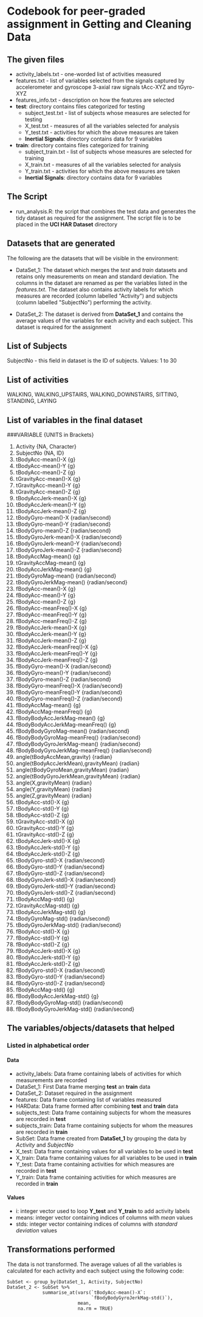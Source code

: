 # Codebook for peer-graded assignment in **Getting and Cleaning Data**


## The given files
- activity_labels.txt - one-worded list of activities measured
- features.txt - list of variables selected from the signals captured by accelerometer and gyroscope 3-axial raw signals tAcc-XYZ and tGyro-XYZ
- features_info.txt - description on how the features are selected
- **test**: directory contains files categorized for testing
  - subject_test.txt - list of subjects whose measures are selected for testing 
  - X_test.txt - measures of all the variables selected for analysis
  - Y_test.txt - activities for which the above measures are taken
  - **Inertial Signals**: directory contains data for 9 variables
- **train**: directory contains files categorized for training
  - subject_train.txt - list of subjects whose measures are selected for training 
  - X_train.txt - measures of all the variables selected for analysis
  - Y_train.txt - activities for which the above measures are taken
  - **Inertial Signals**: directory contains data for 9 variables


## The Script
- run_analysis.R: the script that combines the test data and generates the tidy dataset as required for the assignment. The script file is to be placed in the **UCI HAR Dataset** directory


## Datasets that are generated
The following are the datasets that will be visible in the environment:

- DataSet_1: The dataset which merges the *test* and *train* datasets and retains only measurements on mean and standard deviation. The columns in the dataset are renamed as per the variables listed in the *features.txt*. The dataset also contains activity labels for which measures are recorded (column labelled "Activity") and subjects (column labelled "SubjectNo") performing the activity.

- DataSet_2: The dataset is derived from **DataSet_1** and contains the average values of the variables for each acivity and each subject. This dataset is required for the assignment

## List of Subjects 
SubjectNo - this field in dataset is the ID of subjects. Values: 1 to 30

## List of activities 
WALKING, WALKING_UPSTAIRS, WALKING_DOWNSTAIRS, SITTING, STANDING, LAYING

## List of variables in the final dataset

###VARIABLE {UNITS in Brackets}
1. Activity {NA, Character}        
2. SubjectNo {NA, ID}
3. tBodyAcc-mean()-X {g}
4. tBodyAcc-mean()-Y {g}
5. tBodyAcc-mean()-Z {g}                   
6. tGravityAcc-mean()-X {g}                
7. tGravityAcc-mean()-Y {g}                
8. tGravityAcc-mean()-Z {g}
9. tBodyAccJerk-mean()-X {g}
10. tBodyAccJerk-mean()-Y {g}              
11. tBodyAccJerk-mean()-Z {g}
12. tBodyGyro-mean()-X {radian/second}                 
13. tBodyGyro-mean()-Y {radian/second}                  
14. tBodyGyro-mean()-Z {radian/second}                 
15. tBodyGyroJerk-mean()-X {radian/second}
16. tBodyGyroJerk-mean()-Y {radian/second}             
17. tBodyGyroJerk-mean()-Z {radian/second}              
18. tBodyAccMag-mean() {g}                 
19. tGravityAccMag-mean() {g}
20. tBodyAccJerkMag-mean() {g}             
21. tBodyGyroMag-mean() {radian/second}
22. tBodyGyroJerkMag-mean() {radian/second}
23. fBodyAcc-mean()-X {g}
24. fBodyAcc-mean()-Y {g}                  
25. fBodyAcc-mean()-Z {g}
26. fBodyAcc-meanFreq()-X {g}               
27. fBodyAcc-meanFreq()-Y {g}
28. fBodyAcc-meanFreq()-Z {g}              
29. fBodyAccJerk-mean()-X {g}               
30. fBodyAccJerk-mean()-Y {g}              
31. fBodyAccJerk-mean()-Z {g}
32. fBodyAccJerk-meanFreq()-X {g}          
33. fBodyAccJerk-meanFreq()-Y {g}
34. fBodyAccJerk-meanFreq()-Z {g}          
35. fBodyGyro-mean()-X {radian/second}
36. fBodyGyro-mean()-Y {radian/second}                 
37. fBodyGyro-mean()-Z {radian/second}
38. fBodyGyro-meanFreq()-X {radian/second}              
39. fBodyGyro-meanFreq()-Y {radian/second}
40. fBodyGyro-meanFreq()-Z {radian/second}             
41. fBodyAccMag-mean() {g}
42. fBodyAccMag-meanFreq() {g}              
43. fBodyBodyAccJerkMag-mean() {g}
44. fBodyBodyAccJerkMag-meanFreq() {g}      
45. fBodyBodyGyroMag-mean() {radian/second}
46. fBodyBodyGyroMag-meanFreq() {radian/second}        
47. fBodyBodyGyroJerkMag-mean() {radian/second}
48. fBodyBodyGyroJerkMag-meanFreq() {radian/second}     
49. angle(tBodyAccMean,gravity) {radian}         
50. angle(tBodyAccJerkMean),gravityMean) {radian}
51. angle(tBodyGyroMean,gravityMean) {radian}
52. angle(tBodyGyroJerkMean,gravityMean) {radian}
53. angle(X,gravityMean) {radian}
54. angle(Y,gravityMean) {radian}             
55. angle(Z,gravityMean) {radian}
56. tBodyAcc-std()-X {g}                   
57. tBodyAcc-std()-Y {g}
58. tBodyAcc-std()-Z {g}                   
59. tGravityAcc-std()-X {g}
60. tGravityAcc-std()-Y {g}                
61. tGravityAcc-std()-Z {g}
62. tBodyAccJerk-std()-X {g}              
63. tBodyAccJerk-std()-Y {g}
64. tBodyAccJerk-std()-Z {g}               
65. tBodyGyro-std()-X {radian/second}                   
66. tBodyGyro-std()-Y {radian/second}                 
67. tBodyGyro-std()-Z {radian/second}
68. tBodyGyroJerk-std()-X {radian/second}              
69. tBodyGyroJerk-std()-Y {radian/second}
70. tBodyGyroJerk-std()-Z {radian/second}              
71. tBodyAccMag-std() {g}
72. tGravityAccMag-std() {g}                
73. tBodyAccJerkMag-std() {g}
74. tBodyGyroMag-std() {radian/second}                 
75. tBodyGyroJerkMag-std() {radian/second}
76. fBodyAcc-std()-X {g}                    
77. fBodyAcc-std()-Y {g}
78. fBodyAcc-std()-Z {g}                   
79. fBodyAccJerk-std()-X {g}
80. fBodyAccJerk-std()-Y {g}               
81. fBodyAccJerk-std()-Z {g}
82. fBodyGyro-std()-X {radian/second}                  
83. fBodyGyro-std()-Y {radian/second}
84. fBodyGyro-std()-Z {radian/second}                  
85. fBodyAccMag-std() {g}
86. fBodyBodyAccJerkMag-std() {g}          
87. fBodyBodyGyroMag-std() {radian/second}
88. fBodyBodyGyroJerkMag-std() {radian/second}

## The variables/objects/datasets that helped

### Listed in alphabetical order
#### Data
- activity_labels: Data frame containing labels of activities for which measurements are recorded
- DataSet_1: First Data frame merging **test** an **train** data
- DataSet_2: Dataset required in the assignment
- features: Data frame containing list of variables measured 
- HARData: Data frame formed after combining **test** and **train** data
- subjects_test: Data frame containing subjects for whom the measures are recorded in **test**
- subjects_train: Data frame containing subjects for whom the measures are recorded in **train**
- SubSet: Data frame created from **DataSet_1** by grouping the data by *Activity* and *SubjectNo*
- X_test: Data frame containing values for all variables to be used in **test**
- X_train: Data frame containing values for all variables to be used in **train**
- Y_test: Data frame containing activities for which measures are recorded in **test**
- Y_train: Data frame containing activities for which measures are recorded in **train**

#### Values
- i: integer vector used to loop **Y_test** and **Y_train** to add activity labels 
- means: integer vector containing indices of columns with *mean* values
- stds: integer vector containing indices of columns with *standard deviation* values

## Transformations performed
The data is not transformed. The average values of all the variables is calculated for each activity and each subject using the following code:

    SubSet <- group_by(DataSet_1, Activity, SubjectNo)
    DataSet_2 <- SubSet %>% 
                 summarise_at(vars(`tBodyAcc-mean()-X`:
                                   `fBodyBodyGyroJerkMag-std()`), 
                              mean, 
                              na.rm = TRUE)